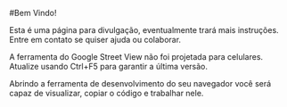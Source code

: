 #Bem Vindo!

Esta é uma página para divulgação, eventualmente trará mais instruções. Entre em contato se quiser ajuda ou colaborar.

A ferramenta do Google Street View não foi projetada para celulares. Atualize usando Ctrl+F5 para garantir a última versão.

Abrindo a ferramenta de desenvolvimento do seu navegador você será capaz de visualizar, copiar o código e trabalhar nele.

